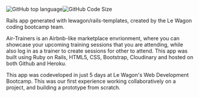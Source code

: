 
<img alt="GitHub top language" src="https://img.shields.io/github/languages/top/benjardine/rails-air-trainers"><img alt="GitHub Code Size" src="https://img.shields.io/github/languages/code-size/benjardine/rails-air-trainers">

Rails app generated with lewagon/rails-templates, created by the Le Wagon coding bootcamp team.

Air-Trainers is an Airbnb-like marketplace envrionment, where you can showcase your upcoming training sessions that you are attending, while also log in as a trainer to create sessions for other to attend. This app was built using Ruby on Rails, HTML5, CSS, Bootstrap, Cloudinary and hosted on both Github and Heroku.

This app was codeveloped in just 5 days at Le Wagon's Web Development Bootcamp. This was our first experience working collaboratively on a project, and building a prototype from scratch.
